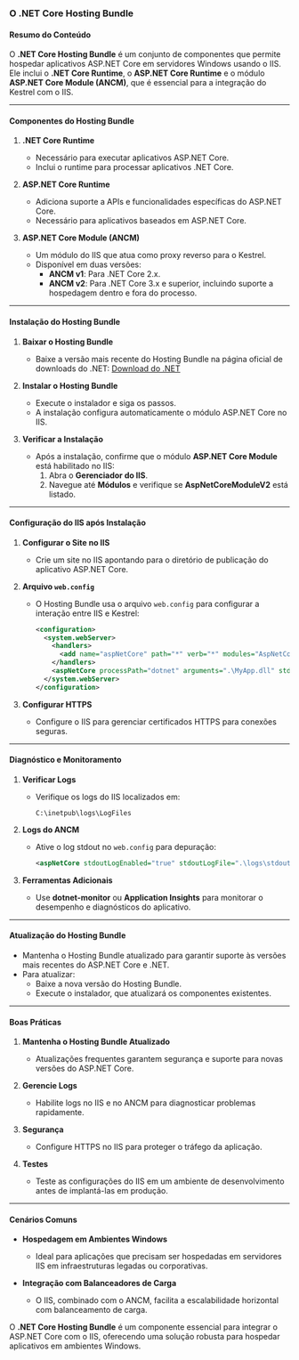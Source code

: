 ### O **.NET Core Hosting Bundle**

#### Resumo do Conteúdo
O **.NET Core Hosting Bundle** é um conjunto de componentes que permite hospedar aplicativos ASP.NET Core em servidores Windows usando o IIS. Ele inclui o **.NET Core Runtime**, o **ASP.NET Core Runtime** e o módulo **ASP.NET Core Module (ANCM)**, que é essencial para a integração do Kestrel com o IIS.

---

#### Componentes do Hosting Bundle

1. **.NET Core Runtime**
   - Necessário para executar aplicativos ASP.NET Core.
   - Inclui o runtime para processar aplicativos .NET Core.

2. **ASP.NET Core Runtime**
   - Adiciona suporte a APIs e funcionalidades específicas do ASP.NET Core.
   - Necessário para aplicativos baseados em ASP.NET Core.

3. **ASP.NET Core Module (ANCM)**
   - Um módulo do IIS que atua como proxy reverso para o Kestrel.
   - Disponível em duas versões:
     - **ANCM v1**: Para .NET Core 2.x.
     - **ANCM v2**: Para .NET Core 3.x e superior, incluindo suporte a hospedagem dentro e fora do processo.

---

#### Instalação do Hosting Bundle

1. **Baixar o Hosting Bundle**
   - Baixe a versão mais recente do Hosting Bundle na página oficial de downloads do .NET:
     [Download do .NET](https://dotnet.microsoft.com/download)

2. **Instalar o Hosting Bundle**
   - Execute o instalador e siga os passos.
   - A instalação configura automaticamente o módulo ASP.NET Core no IIS.

3. **Verificar a Instalação**
   - Após a instalação, confirme que o módulo **ASP.NET Core Module** está habilitado no IIS:
     1. Abra o **Gerenciador do IIS**.
     2. Navegue até **Módulos** e verifique se **AspNetCoreModuleV2** está listado.

---

#### Configuração do IIS após Instalação

1. **Configurar o Site no IIS**
   - Crie um site no IIS apontando para o diretório de publicação do aplicativo ASP.NET Core.

2. **Arquivo `web.config`**
   - O Hosting Bundle usa o arquivo `web.config` para configurar a interação entre IIS e Kestrel:
     ```xml
     <configuration>
       <system.webServer>
         <handlers>
           <add name="aspNetCore" path="*" verb="*" modules="AspNetCoreModuleV2" resourceType="Unspecified" />
         </handlers>
         <aspNetCore processPath="dotnet" arguments=".\MyApp.dll" stdoutLogEnabled="false" stdoutLogFile=".\logs\stdout" />
       </system.webServer>
     </configuration>
     ```

3. **Configurar HTTPS**
   - Configure o IIS para gerenciar certificados HTTPS para conexões seguras.

---

#### Diagnóstico e Monitoramento

1. **Verificar Logs**
   - Verifique os logs do IIS localizados em:
     ```
     C:\inetpub\logs\LogFiles
     ```

2. **Logs do ANCM**
   - Ative o log stdout no `web.config` para depuração:
     ```xml
     <aspNetCore stdoutLogEnabled="true" stdoutLogFile=".\logs\stdout" />
     ```

3. **Ferramentas Adicionais**
   - Use **dotnet-monitor** ou **Application Insights** para monitorar o desempenho e diagnósticos do aplicativo.

---

#### Atualização do Hosting Bundle

- Mantenha o Hosting Bundle atualizado para garantir suporte às versões mais recentes do ASP.NET Core e .NET.
- Para atualizar:
  - Baixe a nova versão do Hosting Bundle.
  - Execute o instalador, que atualizará os componentes existentes.

---

#### Boas Práticas

1. **Mantenha o Hosting Bundle Atualizado**
   - Atualizações frequentes garantem segurança e suporte para novas versões do ASP.NET Core.

2. **Gerencie Logs**
   - Habilite logs no IIS e no ANCM para diagnosticar problemas rapidamente.

3. **Segurança**
   - Configure HTTPS no IIS para proteger o tráfego da aplicação.

4. **Testes**
   - Teste as configurações do IIS em um ambiente de desenvolvimento antes de implantá-las em produção.

---

#### Cenários Comuns

- **Hospedagem em Ambientes Windows**
  - Ideal para aplicações que precisam ser hospedadas em servidores IIS em infraestruturas legadas ou corporativas.

- **Integração com Balanceadores de Carga**
  - O IIS, combinado com o ANCM, facilita a escalabilidade horizontal com balanceamento de carga.

O **.NET Core Hosting Bundle** é um componente essencial para integrar o ASP.NET Core com o IIS, oferecendo uma solução robusta para hospedar aplicativos em ambientes Windows.
